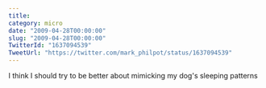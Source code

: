```yaml
---
title: 
category: micro
date: "2009-04-28T00:00:00"
slug: "2009-04-28T00:00:00"
TwitterId: "1637094539"
TweetUrl: "https://twitter.com/mark_philpot/status/1637094539"
---
```


I think I should try to be better about mimicking my dog's sleeping patterns
